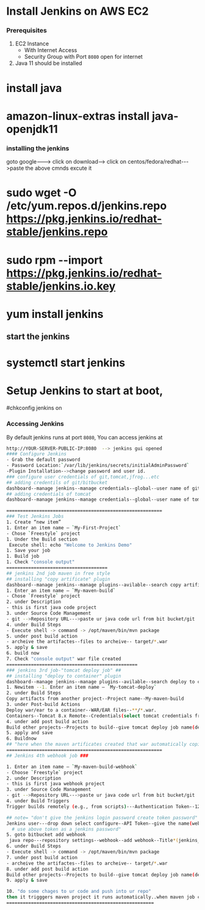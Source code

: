 # Install Jenkins on AWS EC2
### Prerequisites
1. EC2 Instance 
   - With Internet Access
   - Security Group with Port `8080` open for internet
1. Java 11 should be installed  

# install java #
# amazon-linux-extras install java-openjdk11
 
 ### installing the jenkins ##
 goto google---> click on download--> click on centos/fedora/redhat--->paste the above cmnds excute it
 # sudo wget -O /etc/yum.repos.d/jenkins.repo https://pkg.jenkins.io/redhat-stable/jenkins.repo
 # sudo rpm --import https://pkg.jenkins.io/redhat-stable/jenkins.io.key
 # yum install jenkins

## start the jenkins ##
# systemctl start jenkins

# Setup Jenkins to start at boot,
   #chkconfig jenkins on
### Accessing Jenkins
   By default jenkins runs at port `8080`, You can access jenkins at
   ```sh
   http://YOUR-SERVER-PUBLIC-IP:8080  --> jenkins gui opened
#### Configure Jenkins
- Grab the default password 
- Password Location:`/var/lib/jenkins/secrets/initialAdminPassword`
-Plugin Installation-->change password and user id.
### configure user credentials of git,tomcat,jfrog...etc
## adding credentils of git/bitbucket
dashboard--manage jenkins--manage credentials--global--user name of git/bitbckt (reddy pradad)--password  (ATBB45ksrHsQPe86C37g87xXUJtH61E8B560)-id (bitbucket)--descreption (bit user/pwd)- create.
## adding credentials of tomcat
dashboard--manage jenkins--manage credentials--global--user name of tomcat (tomcat)--password (12345)-id (tomcat)--descreption (tomcat user/pwd)- create.

=========================================================
### Test Jenkins Jobs
1. Create “new item”
1. Enter an item name – `My-First-Project`
   - Chose `Freestyle` project
1. Under the Build section
	Execute shell: echo "Welcome to Jenkins Demo"
1. Save your job 
1. Build job
1. Check "console output"
=====================================
## jenkins 2nd job maven in free style
 ## installing "copy artificate" plugin
   dashboard--manage jenkins--manage plugins--avilable--search copy artificate--select plugin--install without restart
1. Enter an item name – `My-maven-build`
   - Chose `Freestyle` project
2. under Description
  - this is first java code project
3. under Source Code Management
  - git -->Repository URL--->paste ur java code url from bit bucket/git
4. under Build Steps
  - Execute shell -> command -> /opt/maven/bin/mvn package
5. under post build action
 - archeive the artifactes--files to archeive-- target/*.war
5. apply & save
6. build now
7. Check "console output" war file created
================================================
### jenkins 3rd job-"tomcat deploy job" ##
## installing "deploy to container" plugin
  dashboard--manage jenkins--manage plugins--avilable--search deploy to container--select plugin--install without restart
1. Newitem --1. Enter an item name – `My-tomcat-deploy`
2. under Build Steps
  Copy artifacts from another project--Project name--My-maven-build
3. under Post-build Actions
 Deploy war/ear to a container--WAR/EAR files--**/*.war.
  Containers--Tomcat 8.x Remote--Credentials(select tomcat credentials from dropdown)--Tomcat URL (http://54.242.4.130:8080/)
4. under add post build action
   Build other projects--Projects to build--give tomcat deploy job name(deploy).
5. apply and save
6. Buildnow
 ## "here when the maven artificates created that war automatically copied into tomcat server in webapps folder" ##
=========================================================
## Jenkins 4th webhook job ###

1. Enter an item name – `My-maven-build-webhook`
   - Choose `Freestyle` project
2. under Description
  - this is first java webhook project
3. under Source Code Management
  - git -->Repository URL--->paste ur java code url from bit bucket/git
4. under Build Triggers
  Trigger builds remotely (e.g., from scripts)---Authentication Token--12345--copy the "jenkins url@jenkins user name & password and jobname"(http://jenkins:11262d0a4ae719a783d21c2eb5b951fad9@44.211.75.64:8080/job/first%20build/build?token=123456)

  ## note= "don't give the jenkins login password create token password"
   Jenkins user---drop down select configure--API Token--give the name(webhook_token)--genarate--copy the token (11262d0a4ae719a783d21c2eb5b951fad9).
     # use above token as a jenkins password"
5. goto bitbucket add webhook
    java repo---repository settings--webhook--add webhook--Title*(jenkins_build)--url (give jenkins url is " http://jenkins:11262d0a4ae719a783d21c2eb5b951fad9@44.211.75.64:8080/job/first%20build/build?token=123456")--triggers--tick the push,merge,approve (optional options)--save
6. under Build Steps
  - Execute shell -> command -> /opt/maven/bin/mvn package
7. under post build action
 - archeive the artifactes--files to archeive-- target/*.war
8. under add post build action
   Build other projects--Projects to build--give tomcat deploy job name(deploy).
9. apply & save

10. "do some chages to ur code and push into ur repo"
then it trigggers maven project it runs automatically..when maven job completd immeditely start deploy job automatically.
 ======================================================
 
